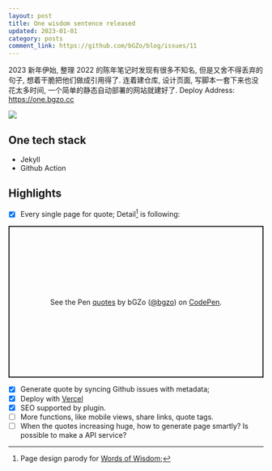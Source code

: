 ```yaml
---
layout: post
title: One wisdom sentence released
updated: 2023-01-01
category: posts
comment_link: https://github.com/bGZo/blog/issues/11
---
```


2023 新年伊始, 整理 2022 的陈年笔记时发现有很多不知名, 但是又舍不得丢弃的句子, 想着干脆把他们做成引用得了. 连着建仓库, 设计页面, 写脚本一套下来也没花太多时间, 一个简单的静态自动部署的网站就建好了. Deploy Address: https://one.bgzo.cc

![](https://unpkg.com/bgzo@23.1.1/img/one-preview.png)

## One tech stack

- Jekyll
- Github Action

## Highlights

- [x] Every single page for quote; Detail[^1] is following:

<p class="codepen" data-height="300" data-default-tab="html,result" data-slug-hash="wvxWKZb" data-user="bgzo" style="height: 300px; box-sizing: border-box; display: flex; align-items: center; justify-content: center; border: 2px solid; margin: 1em 0; padding: 1em;">
  <span>See the Pen <a href="https://codepen.io/bgzo/pen/wvxWKZb">
  quotes</a> by bGZo (<a href="https://codepen.io/bgzo">@bgzo</a>)
  on <a href="https://codepen.io">CodePen</a>.</span>
</p>
<script async src="https://cpwebassets.codepen.io/assets/embed/ei.js"></script>

- [x] Generate quote by syncing Github issues with metadata;
- [x] Deploy with [Vercel](https://vercel.com)
- [x] SEO supported by plugin.
- [ ] More functions, like mobile views, share links, quote tags.
- [ ] When the quotes increasing huge, how to generate page smartly? Is possible to make a API service?

[^1]: Page design parody for [Words of Wisdom](https://wordsofwisdom.app/);